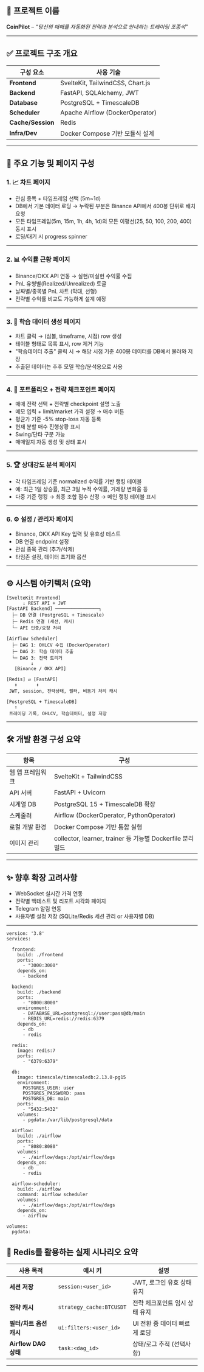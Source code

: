 ## 📌 프로젝트 이름

**CoinPilot** – *“당신의 매매를 자동화된 전략과 분석으로 안내하는 트레이딩 조종석”*

---

## ✅ 프로젝트 구조 개요

| 구성 요소             | 사용 기술                            |
| ----------------- | -------------------------------- |
| **Frontend**      | SvelteKit, TailwindCSS, Chart.js |
| **Backend**       | FastAPI, SQLAlchemy, JWT         |
| **Database**      | PostgreSQL + TimescaleDB         |
| **Scheduler**     | Apache Airflow (DockerOperator)  |
| **Cache/Session** | Redis                            |
| **Infra/Dev**     | Docker Compose 기반 모듈식 설계         |


---

## 🧩 주요 기능 및 페이지 구성

### 1. 📈 차트 페이지

* 관심 종목 + 타임프레임 선택 (5m\~1d)
* DB에서 기본 데이터 로딩 → 누락된 부분은 Binance API에서 400봉 단위로 배치 요청
* 모든 타임프레임(5m, 15m, 1h, 4h, 1d)의 모든 이평선(25, 50, 100, 200, 400) 동시 표시
* 로딩/대기 시 progress spinner

---

### 2. 📊 수익률 근황 페이지

* Binance/OKX API 연동 → 실현/미실현 수익률 수집
* PnL 유형별(Realized/Unrealized) 토글
* 날짜별/종목별 PnL 차트 (막대, 선형)
* 전략별 수익률 비교도 가능하게 설계 예정

---

### 3. 🧠 학습 데이터 생성 페이지

* 차트 클릭 → (심볼, timeframe, 시점) row 생성
* 테이블 형태로 목록 표시, row 제거 기능
* "학습데이터 추출" 클릭 시 → 해당 시점 기준 400봉 데이터를 DB에서 불러와 저장
* 추출된 데이터는 추후 모델 학습/분석용으로 사용

---

### 4. 💼 포트폴리오 + 전략 체크포인트 페이지

* 매매 전략 선택 + 전략별 checkpoint 설명 노출
* 메모 입력 + limit/market 가격 설정 → 매수 버튼
* 평균가 기준 -5% stop-loss 자동 등록
* 현재 분할 매수 진행상황 표시
* Swing/단타 구분 가능
* 매매일지 자동 생성 및 상태 표시

---

### 5. 🏆 상대강도 분석 페이지

* 각 타임프레임 기준 normalized 수익률 기반 랭킹 테이블
* 예: 최근 1일 상승률, 최근 3일 누적 수익률, 거래량 변화율 등
* 다중 기준 랭킹 → 최종 조합 점수 산정 → 메인 랭킹 테이블 표시

---

### 6. ⚙️ 설정 / 관리자 페이지

* Binance, OKX API Key 입력 및 유효성 테스트
* DB 연결 endpoint 설정
* 관심 종목 관리 (추가/삭제)
* 타임존 설정, 데이터 초기화 옵션

---

## ⚙️ 시스템 아키텍처 (요약)

```text
[SvelteKit Frontend]
      ↓ REST API + JWT
[FastAPI Backend] ────────────────┐
  ├─ DB 연결 (PostgreSQL + Timescale)
  ├─ Redis 연결 (세션, 캐시)
  └─ API 인증/요청 처리

[Airflow Scheduler]
  ├─ DAG 1: OHLCV 수집 (DockerOperator)
  ├─ DAG 2: 학습 데이터 추출
  └─ DAG 3: 전략 트리거
         ↓
   [Binance / OKX API]

[Redis] ⇄ [FastAPI]
   ↕       ↕
 JWT, session, 전략상태, 필터, 비동기 처리 캐시

[PostgreSQL + TimescaleDB]
   ↑
 트레이딩 기록, OHLCV, 학습데이터, 설정 저장
```


---

## 🛠 개발 환경 구성 요약

| 항목        | 구성                                                 |
| --------- | -------------------------------------------------- |
| 웹 앱 프레임워크 | SvelteKit + TailwindCSS                            |
| API 서버    | FastAPI + Uvicorn                                  |
| 시계열 DB    | PostgreSQL 15 + TimescaleDB 확장                     |
| 스케줄러      | Airflow (DockerOperator, PythonOperator)           |
| 로컬 개발 환경  | Docker Compose 기반 통합 실행                            |
| 이미지 관리    | collector, learner, trainer 등 기능별 Dockerfile 분리 빌드 |

---

## ✨ 향후 확장 고려사항

* WebSocket 실시간 가격 연동
* 전략별 백테스트 및 리포트 시각화 페이지
* Telegram 알림 연동
* 사용자별 설정 저장 (SQLite/Redis 세션 관리 or 사용자별 DB)

---

```
version: '3.8'
services:

  frontend:
    build: ./frontend
    ports:
      - "3000:3000"
    depends_on:
      - backend

  backend:
    build: ./backend
    ports:
      - "8000:8000"
    environment:
      - DATABASE_URL=postgresql://user:pass@db/main
      - REDIS_URL=redis://redis:6379
    depends_on:
      - db
      - redis

  redis:
    image: redis:7
    ports:
      - "6379:6379"

  db:
    image: timescale/timescaledb:2.13.0-pg15
    environment:
      POSTGRES_USER: user
      POSTGRES_PASSWORD: pass
      POSTGRES_DB: main
    ports:
      - "5432:5432"
    volumes:
      - pgdata:/var/lib/postgresql/data

  airflow:
    build: ./airflow
    ports:
      - "8080:8080"
    volumes:
      - ./airflow/dags:/opt/airflow/dags
    depends_on:
      - db
      - redis

  airflow-scheduler:
    build: ./airflow
    command: airflow scheduler
    volumes:
      - ./airflow/dags:/opt/airflow/dags
    depends_on:
      - airflow

volumes:
  pgdata:

```


## 🧩 Redis를 활용하는 실제 시나리오 요약

|사용 목적|예시 키|설명|
|---|---|---|
|**세션 저장**|`session:<user_id>`|JWT, 로그인 유효 상태 유지|
|**전략 캐시**|`strategy_cache:BTCUSDT`|전략 체크포인트 임시 상태 유지|
|**필터/차트 옵션 캐시**|`ui:filters:<user_id>`|UI 전환 중 데이터 빠르게 로딩|
|**Airflow DAG 상태**|`task:<dag_id>`|상태/로그 추적 (선택사항)|

---
